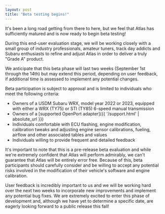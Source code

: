 ```yaml
---
layout: post
title: "Beta testing begins!"
---
```


It's been a long road getting from there to here, but we feel that Atlas has sufficiently matured and is now ready to begin beta testing!

During this end-user evaluation stage, we will be working closely with a small group of industry professionals, amateur tuners, track day addicts and Subaru enthusiasts to refine and adjust Atlas in order to deliver a truly "Grade A" product.

We anticipate that this beta phase will last two weeks (September 1st through the 14th) but may extend this period, depending on user feedback, if additional time is assessed to implement any potential changes.

Beta participation is subject to approval and is limited to individuals who meet the following criteria:

* Owners of a USDM Subaru WRX, model year 2022 or 2023, equipped with either a WRX (TY75) or STI (TY85) 6-speed manual transmission
* Owners of a [supported OpenPort adapter]({{ '/support.html' | absolute_url }})
* Individuals comfortable with ECU flashing, engine modification, calibration tweaks and adjusting engine sensor calibrations, fueling, airflow and other associated tables and values
* Individuals willing to provide frequent and detailed feedback

It's important to note that this is a pre-release beta evaluation and while we're extremely confident that Atlas will perform admirably, we can't guarantee that Atlas will be entirely error free. Because of this, beta participants should carefully consider and be willing to accept any potential risks involved in the modification of their vehicle's software and engine calibration.

User feedback is incredibly important to us and we will be working hard over the next two weeks to incorporate new improvements and implement any potential bug fixes.
We are extremely excited to enter this phase of development and, although we have yet to determine a specific date, are eagerly looking forward to a public release this fall!

